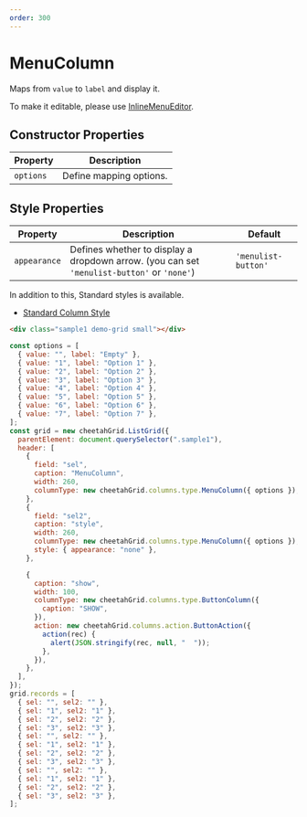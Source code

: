 ```yaml
---
order: 300
---
```


# MenuColumn

Maps from `value` to `label` and display it.

To make it editable, please use [InlineMenuEditor](../column_actions/InlineMenuEditor.md).

## Constructor Properties

| Property  | Description             |
| --------- | ----------------------- |
| `options` | Define mapping options. |

## Style Properties

| Property     | Description                                                                                | Default             |
| ------------ | ------------------------------------------------------------------------------------------ | ------------------- |
| `appearance` | Defines whether to display a dropdown arrow. (you can set `'menulist-button'` or `'none'`) | `'menulist-button'` |

In addition to this, Standard styles is available.

- [Standard Column Style](../column_styles/README.md)

<code-preview>

```html
<div class="sample1 demo-grid small"></div>
```

```js
const options = [
  { value: "", label: "Empty" },
  { value: "1", label: "Option 1" },
  { value: "2", label: "Option 2" },
  { value: "3", label: "Option 3" },
  { value: "4", label: "Option 4" },
  { value: "5", label: "Option 5" },
  { value: "6", label: "Option 6" },
  { value: "7", label: "Option 7" },
];
const grid = new cheetahGrid.ListGrid({
  parentElement: document.querySelector(".sample1"),
  header: [
    {
      field: "sel",
      caption: "MenuColumn",
      width: 260,
      columnType: new cheetahGrid.columns.type.MenuColumn({ options }),
    },
    {
      field: "sel2",
      caption: "style",
      width: 260,
      columnType: new cheetahGrid.columns.type.MenuColumn({ options }),
      style: { appearance: "none" },
    },

    {
      caption: "show",
      width: 100,
      columnType: new cheetahGrid.columns.type.ButtonColumn({
        caption: "SHOW",
      }),
      action: new cheetahGrid.columns.action.ButtonAction({
        action(rec) {
          alert(JSON.stringify(rec, null, "  "));
        },
      }),
    },
  ],
});
grid.records = [
  { sel: "", sel2: "" },
  { sel: "1", sel2: "1" },
  { sel: "2", sel2: "2" },
  { sel: "3", sel2: "3" },
  { sel: "", sel2: "" },
  { sel: "1", sel2: "1" },
  { sel: "2", sel2: "2" },
  { sel: "3", sel2: "3" },
  { sel: "", sel2: "" },
  { sel: "1", sel2: "1" },
  { sel: "2", sel2: "2" },
  { sel: "3", sel2: "3" },
];
```

</code-preview>
